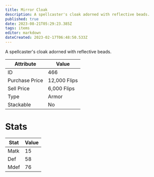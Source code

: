 ```yaml
---
title: Mirror Cloak
description: A spellcaster's cloak adorned with reflective beads.
published: true
date: 2023-08-21T05:29:23.385Z
tags: items
editor: markdown
dateCreated: 2023-02-17T06:48:50.533Z
---
```


A spellcaster's cloak adorned with reflective beads.

|Attribute|Value|
|-|-|
|ID|466|
|Purchase Price|12,000 Flips|
|Sell Price|6,000 Flips|
|Type|Armor|
|Stackable|No|

# Stats
|Stat|Value|
|-|-|
|Matk|15|
|Def|58|
|Mdef|76|

